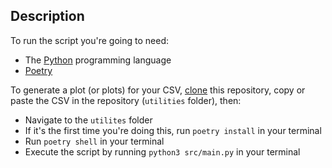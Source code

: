 ## Description

To run the script you're going to need:

- The [Python](https://www.python.org/) programming language
- [Poetry](https://python-poetry.org/docs/#installation)

To generate a plot (or plots) for your CSV, [clone](https://docs.gitlab.com/ee/gitlab-basics/start-using-git.html#clone-a-repository) this repository, copy or paste the CSV in the repository (`utilities` folder), then:

- Navigate to the `utilites` folder
- If it's the first time you're doing this, run `poetry install` in your terminal
- Run `poetry shell` in your terminal
- Execute the script by running `python3 src/main.py` in your terminal